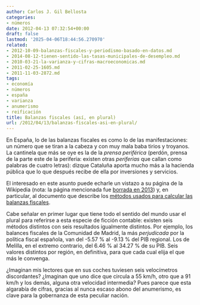 ```yaml
---
author: Carlos J. Gil Bellosta
categories:
- números
date: 2012-04-13 07:32:54+00:00
draft: false
lastmod: '2025-04-06T18:44:56.270970'
related:
- 2012-10-09-balanzas-fiscales-y-periodismo-basado-en-datos.md
- 2014-08-12-tienen-sentido-las-tasas-municipales-de-desempleo.md
- 2010-03-21-la-varianza-y-cifras-macroeconomicas.md
- 2011-02-25-1605.md
- 2011-11-03-2872.md
tags:
- economía
- números
- españa
- varianza
- anumerismo
- reificación
title: Balanzas fiscales (así, en plural)
url: /2012/04/13/balanzas-fiscales-asi-en-plural/
---
```


En España, lo de las balanzas fiscales es como lo de las manifestaciones: un número que se tiran a la cabeza y con muy mala baba tirios y troyanos. La cantinela que más se oye es la de la _prensa periférica_ (perdón, prensa de la parte este de la periferia: existen otras _periferias_ que callan como palabras de cuatro letras): dizque Cataluña aporta mucho más a la hacienda pública que lo que después recibe de ella por inversiones y servicios.

El interesado en este asunto puede echarle un vistazo a su página de la Wikipedia (nota: la página mencionada fue [borrada en 2013](https://es.wikipedia.org/wiki/Balanzas_Fiscales_Comunidades_Aut%C3%B3nomas)) y, en particular, al documento que describe los [métodos usados para calcular las balanzas fiscales](http://www.meh.es/Documentacion/Publico/GabineteMinistro/Varios/BalanzasFiscalesCCAA.pdf).

Cabe señalar en primer lugar que tiene todo el sentido del mundo usar el plural para referirse a esta especie de ficción contable: existen seis métodos distintos con seis resultados igualmente distintos. Por ejemplo, los balances fiscales de la Comunidad de Madrid, la más _perjudicada_ por la política fiscal española, van del -5.57 % al -9.13 % del PIB regional. Los de Melilla, en el extremo contrario, del 6.46 % al 34.27 % de su PIB. Seis valores distintos por región, en definitiva, para que cada cual elija el que más le convenga.

¿Imaginan mis lectores que en sus coches tuviesen seis velocímetros discordantes? ¿Imaginan que uno dice que circula a 55 km/h, otro que a 91 km/h y los demás, alguna otra velocidad intermedia? Pues parece que esta algarabía de cifras, gracias al nunca escaso abono del anumerismo, es clave para la gobernanza de esta peculiar nación.